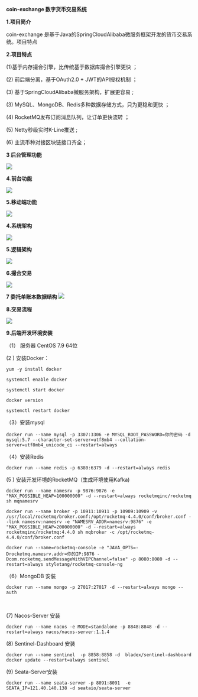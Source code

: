 **coin-exchange  数字货币交易系统**

**1.项目简介**

  coin-exchange 是基于Java的SpringCloudAlibaba微服务框架开发的货币交易系统。项目特点

**2.项目特点**

(1)基于内存撮合引擎，比传统基于数据库撮合引擎更快 ；

(2) 前后端分离，基于OAuth2.0 + JWT的API授权机制 ；

(3) 基于SpringCloudAlibaba微服务架构，扩展更容易 ;

(3) MySQL、MongoDB、Redis多种数据存储方式，只为更稳和更快 ；

(4) RocketMQ发布订阅消息队列，让订单更快流转 ；

(5) Netty秒级实时K-Line推送 ;

(6) 主流币种对接区块链接口齐全；

**3 后台管理功能**

![](https://github.com/lingdu5h/coin-exchange/blob/main/arch/%E5%9B%BE%E7%89%872.png)

**4.前台功能**

![](https://github.com/lingdu5h/coin-exchange/blob/main/arch/%E5%9B%BE%E7%89%872.png)

**5.移动端功能**

![](https://github.com/lingdu5h/coin-exchange/blob/main/arch/%E5%9B%BE%E7%89%873.png)

**4.系统架构**

![](https://github.com/lingdu5h/coin-exchange/blob/main/arch/%E5%9B%BE%E7%89%874.png)

**5.逻辑架构**

![](https://github.com/lingdu5h/coin-exchange/blob/main/arch/%E5%9B%BE%E7%89%875.png)

**6.撮合交易**

![](https://github.com/lingdu5h/coin-exchange/blob/main/arch/%E5%9B%BE%E7%89%877.png)

**7 委托单账本数据结构**
![](https://github.com/lingdu5h/coin-exchange/blob/main/arch/%E5%9B%BE%E7%89%878.png)

**8.交易流程**

![](https://github.com/lingdu5h/coin-exchange/blob/main/arch/%E5%9B%BE%E7%89%879.png)



**9.后端开发环境安装**

 （1） 服务器  CentOS 7.9 64位 

   (2 )  安装Docker：

  <!--安装docker-->

 `yum -y install docker`

  <!--开机自启-->

`systemctl enable docker`

<!--启动Docker-->

`systemctl start docker`

<!--查看Docker当前的版本-->

`docker version`

<!--启动docker-->

`systemctl restart docker`

（3）安装mysql

`docker run --name mysql -p 3307:3306 -e MYSQL_ROOT_PASSWORD=你的密码 -d mysql:5.7 --character-set-server=utf8mb4 --collation-server=utf8mb4_unicode_ci --restart=always`

（4）安装Redis

 `docker run --name redis -p 6380:6379 -d --restart=always redis`

   <!--Redis 密码配置 略-->

(5 )  安装开发环境的RocketMQ（生成环境使用Kafka)

<!--Namesrv的安装-->

`docker run --name namesrv -p 9876:9876 -e "MAX_POSSIBLE_HEAP=100000000" -d --restart=always rocketmqinc/rocketmq sh mqnamesrv`

<!--Namesrv 的配置 略-->

<!--安装broker-->

`docker run --name broker -p 10911:10911 -p 10909:10909 -v /usr/local/rocketmq/broker.conf:/opt/rocketmq-4.4.0/conf/broker.conf --link namesrv:namesrv -e "NAMESRV_ADDR=namesrv:9876" -e "MAX_POSSIBLE_HEAP=200000000" -d --restart=always rocketmqinc/rocketmq:4.4.0 sh mqbroker -c /opt/rocketmq-4.4.0/conf/broker.conf`

<!--安装 console-->

`docker run --name=rocketmq-console -e "JAVA_OPTS=-Drocketmq.namesrv.addr=你的IP:9876 -Dcom.rocketmq.sendMessageWithVIPChannel=false" -p 8080:8080 -d --restart=always styletang/rocketmq-console-ng`

（6）MongoDB 安装

`docker run --name mongo -p 27017:27017 -d --restart=always mongo --auth`

​    <!--设置密码 略-->

 (7) Nacos-Server  安装

`docker run --name nacos -e MODE=standalone -p 8848:8848 -d --restart=always nacos/nacos-server:1.1.4`

(8) Sentinel-Dashboard 安装

`docker run --name sentinel  -p 8858:8858 -d  bladex/sentinel-dashboard`
`docker update --restart=always sentinel`

(9) Seata-Server安装

`docker run --name seata-server -p 8091:8091  -e SEATA_IP=121.40.140.138 -d seataio/seata-server`



# 



​    